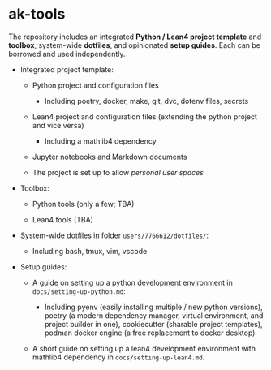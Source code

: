 # ak-tools

The repository includes an integrated **Python / Lean4 project template** and **toolbox**, system-wide **dotfiles**, and opinionated **setup guides**. Each can be borrowed and used independently.

- Integrated project template:

    + Python project and configuration files

        - Including poetry, docker, make, git, dvc, dotenv files, secrets

    + Lean4 project and configuration files (extending the python project and vice versa)

        - Including a mathlib4 dependency

    + Jupyter notebooks and Markdown documents

    + The project is set up to allow *personal user spaces*

- Toolbox:

    + Python tools (only a few; TBA)

    + Lean4 tools (TBA)

- System-wide dotfiles in folder `users/7766612/dotfiles/`:

    + Including bash, tmux, vim, vscode

- Setup guides:

    + A guide on setting up a python development environment in `docs/setting-up-python.md`:

        - Including pyenv (easily installing multiple / new python versions), poetry (a modern dependency manager, virtual environment, and project builder in one), cookiecutter (sharable project templates), podman docker engine (a free replacement to docker desktop)

    + A short guide on setting up a lean4 development environment with mathlib4 dependency in `docs/setting-up-lean4.md`.
